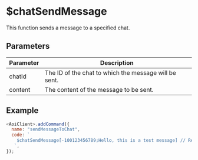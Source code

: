 # $chatSendMessage

This function sends a message to a specified chat.

## Parameters

| Parameter | Description                                      |
| --------- | ------------------------------------------------ |
| chatId    | The ID of the chat to which the message will be sent. |
| content   | The content of the message to be sent.            |

## Example

```js
<AoiClient>.addCommand({
  name: "sendMessageToChat",
  code: `
    $chatSendMessage[-100123456789;Hello, this is a test message] // Replace -100123456789 with the actual chat ID
   `,
});
```
